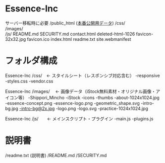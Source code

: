 # Essence-Inc
サーバー移転時に必要
/public_html ([本番公開用データ](https://essence-inc.netlify.app/))
  /css/       
  /images/   
  /js/ 
      README.md
      SECURITY.md
      contact.html
      deleted-html-1026
      favicon-32x32.jpg
      favicon.ico
      index.html
      readme.txt
      site.webmanifest
  
# フォルダ構成
Essence-Inc
/css/　← スタイルシート（レスポンシブ対応含む）
  -responsive
  -styles.css
  -vendor.css

Essence-Inc
/images/　 ← 画像データ（iStock無料素材・オリジナル画像・アイコン等）
 -Shippori_Mincho
 -iStock
 -icons
 -thumbs
     -about-1024x1024.jpg
     -essence-concept.png
     -essence-logo.png
     -geometric_shape.svg
     -intro-bg.jpg
     -intro-bg@2x.jpg
     -logo.png
     -logo.svg
     -practice-1024x1024.jpg

Essence-Inc
/js/　　← メインスクリプト・プラグイン
-main.js
-plugins.js

# 説明書
/readme.txt (説明書)
/README.md
/SECURITY.md

